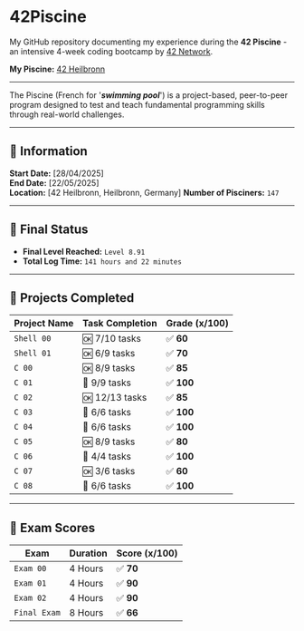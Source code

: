 # 42Piscine

My GitHub repository documenting my experience during the **42 Piscine** - an intensive 4-week coding bootcamp by [42 Network](https://42.fr/en/homepage).

**My Piscine:** [42 Heilbronn](https://www.42heilbronn.de/en/homepage)

---

The Piscine (French for '_**swimming pool**_') is a project-based, peer-to-peer program designed to test and teach fundamental programming skills through real-world challenges.

---

## 📅 Information

**Start Date:** [28/04/2025]  
**End Date:** [22/05/2025]  
**Location:** [42 Heilbronn, Heilbronn, Germany]
**Number of Pisciners:** `147`

---

## 🎯 Final Status

- **Final Level Reached:** `Level 8.91`
- **Total Log Time:** `141 hours and 22 minutes`

---

## 📁 Projects Completed

| Project Name     | Task Completion | Grade (x/100)|  
|------------------|-----------------|--------------|
| `Shell 00`       | 🆗 7/10  tasks   | ✅ **60**    |
| `Shell 01`       | 🆗 6/9   tasks   | ✅ **70**    |
| `C 00`           | 🆗 8/9   tasks   | ✅ **85**    |
| `C 01`           | 💯 9/9   tasks   | ✅ **100**   |
| `C 02`           | 🆗 12/13 tasks   | ✅ **85**    |
| `C 03`           | 💯 6/6   tasks   | ✅ **100**   |
| `C 04`           | 💯 6/6   tasks   | ✅ **100**   |
| `C 05`           | 🆗 8/9   tasks   | ✅ **80**    |
| `C 06`           | 💯 4/4   tasks   | ✅ **100**   |
| `C 07`           | 🆗 3/6   tasks   | ✅ **60**    |
| `C 08`           | 💯 6/6   tasks   | ✅ **100**   |

---

## 📝 Exam Scores

| Exam             | Duration | Score (x/100) |
|------------------|----------|---------------|
| `Exam 00`        | 4 Hours  | ✅ **70**      |
| `Exam 01`        | 4 Hours  | ✅ **90**      |
| `Exam 02`        | 4 Hours  | ✅ **90**      |
| `Final Exam`     | 8 Hours  | ✅ **66**      |


